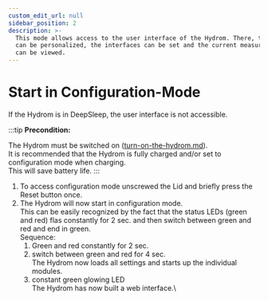 ```yaml
---
custom_edit_url: null
sidebar_position: 2
description: >-
  This mode allows access to the user interface of the Hydrom. There, the Hydrom
  can be personalized, the interfaces can be set and the current measured values
  can be viewed.
---
```


# Start in Configuration-Mode



If the Hydrom is in DeepSleep, the user interface is not accessible.&#x20;

:::tip
**Precondition:**

The Hydrom must be switched on ([turn-on-the-hydrom.md](../../getting-started/establish-first-connection-to-the-hydrom/turn-on-the-hydrom.md "mention")). \
It is recommended that the Hydrom is fully charged and/or set to configuration mode when charging. \
This will save battery life.
:::

1. To access configuration mode unscrewed the Lid and briefly press the Reset button once.
2. The Hydrom will now start in configuration mode. \
   This can be easily recognized by the fact that the status LEDs (green and red) flas constantly for 2 sec. and  then switch between green and red and end in green.\
   Sequence:
   1. Green and red constantly for 2 sec.
   2. switch between green and red for 4 sec.\
      The Hydrom now loads all settings and starts up the individual modules.
   3. constant green glowing LED\
      The Hydrom has now built a web interface.\




